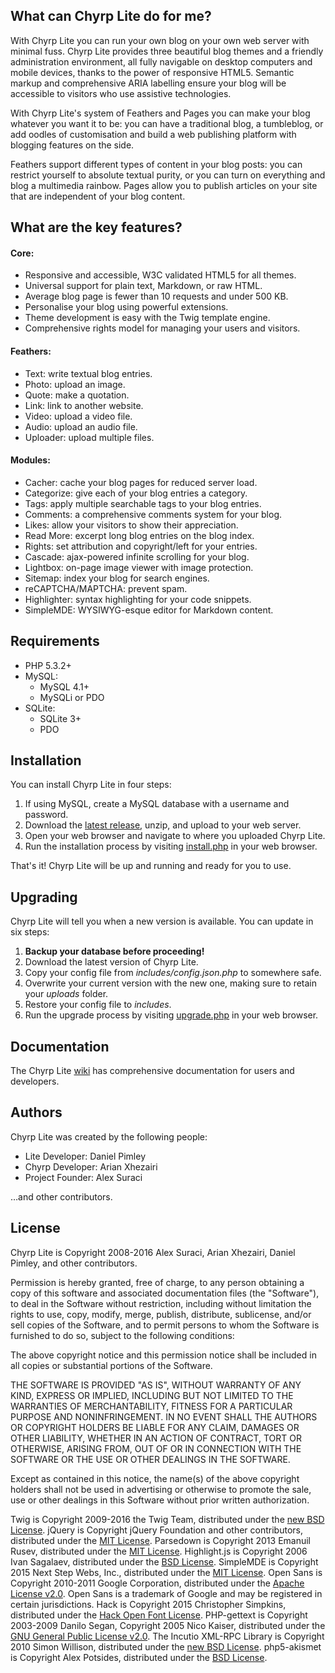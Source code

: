 ## What can Chyrp Lite do for me?
With Chyrp Lite you can run your own blog on your own web server with minimal fuss.
Chyrp Lite provides three beautiful blog themes and a friendly administration environment,
all fully navigable on desktop computers and mobile devices, thanks to the power of
responsive HTML5. Semantic markup and comprehensive ARIA labelling ensure your blog will
be accessible to visitors who use assistive technologies.

With Chyrp Lite's system of Feathers and Pages you can make your blog whatever you want
it to be: you can have a traditional blog, a tumbleblog, or add oodles of customisation
and build a web publishing platform with blogging features on the side.

Feathers support different types of content in your blog posts: you can restrict yourself
to absolute textual purity, or you can turn on everything and blog a multimedia rainbow.
Pages allow you to publish articles on your site that are independent of your blog content.

## What are the key features?

#### Core:
* Responsive and accessible, W3C validated HTML5 for all themes.
* Universal support for plain text, Markdown, or raw HTML.
* Average blog page is fewer than 10 requests and under 500 KB.
* Personalise your blog using powerful extensions.
* Theme development is easy with the Twig template engine.
* Comprehensive rights model for managing your users and visitors.

#### Feathers:
* Text: write textual blog entries.
* Photo: upload an image.
* Quote: make a quotation.
* Link: link to another website.
* Video: upload a video file.
* Audio: upload an audio file.
* Uploader: upload multiple files.

#### Modules:
* Cacher: cache your blog pages for reduced server load.
* Categorize: give each of your blog entries a category.
* Tags: apply multiple searchable tags to your blog entries.
* Comments: a comprehensive comments system for your blog.
* Likes: allow your visitors to show their appreciation.
* Read More: excerpt long blog entries on the blog index.
* Rights: set attribution and copyright/left for your entries.
* Cascade: ajax-powered infinite scrolling for your blog.
* Lightbox: on-page image viewer with image protection.
* Sitemap: index your blog for search engines.
* reCAPTCHA/MAPTCHA: prevent spam.
* Highlighter: syntax highlighting for your code snippets.
* SimpleMDE: WYSIWYG-esque editor for Markdown content.

## Requirements

* PHP 5.3.2+
* MySQL:
  - MySQL 4.1+
  - MySQLi or PDO
* SQLite:
  - SQLite 3+
  - PDO

## Installation
You can install Chyrp Lite in four steps:

1. If using MySQL, create a MySQL database with a username and password.
2. Download the [latest release](https://github.com/xenocrat/chyrp-lite/releases), unzip, and upload to your web server.
3. Open your web browser and navigate to where you uploaded Chyrp Lite.
4. Run the installation process by visiting [install.php](install.php) in your web browser.

That's it! Chyrp Lite will be up and running and ready for you to use.

## Upgrading
Chyrp Lite will tell you when a new version is available. You can update in six steps:

1. __Backup your database before proceeding!__
2. Download the latest version of Chyrp Lite.
3. Copy your config file from _includes/config.json.php_ to somewhere safe.
4. Overwrite your current version with the new one, making sure to retain your _uploads_ folder.
5. Restore your config file to _includes_.
6. Run the upgrade process by visiting [upgrade.php](upgrade.php) in your web browser.

## Documentation
The Chyrp Lite [wiki](https://github.com/xenocrat/chyrp-lite/wiki) has comprehensive documentation
for users and developers.

## Authors

Chyrp Lite was created by the following people:

* Lite Developer: Daniel Pimley
* Chyrp Developer: Arian Xhezairi
* Project Founder: Alex Suraci

&hellip;and other contributors.

## License

Chyrp Lite is Copyright 2008-2016 Alex Suraci, Arian Xhezairi,
Daniel Pimley, and other contributors.

Permission is hereby granted, free of charge, to any person
obtaining a copy of this software and associated documentation
files (the "Software"), to deal in the Software without
restriction, including without limitation the rights to use,
copy, modify, merge, publish, distribute, sublicense, and/or
sell copies of the Software, and to permit persons to whom the
Software is furnished to do so, subject to the following
conditions:

The above copyright notice and this permission notice shall be
included in all copies or substantial portions of the Software.

THE SOFTWARE IS PROVIDED "AS IS", WITHOUT WARRANTY OF ANY KIND,
EXPRESS OR IMPLIED, INCLUDING BUT NOT LIMITED TO THE WARRANTIES
OF MERCHANTABILITY, FITNESS FOR A PARTICULAR PURPOSE AND
NONINFRINGEMENT. IN NO EVENT SHALL THE AUTHORS OR COPYRIGHT
HOLDERS BE LIABLE FOR ANY CLAIM, DAMAGES OR OTHER LIABILITY,
WHETHER IN AN ACTION OF CONTRACT, TORT OR OTHERWISE, ARISING
FROM, OUT OF OR IN CONNECTION WITH THE SOFTWARE OR THE USE OR
OTHER DEALINGS IN THE SOFTWARE.

Except as contained in this notice, the name(s) of the above
copyright holders shall not be used in advertising or otherwise
to promote the sale, use or other dealings in this Software
without prior written authorization.

Twig is Copyright 2009-2016 the Twig Team,
distributed under the [new BSD License](https://raw.githubusercontent.com/twigphp/Twig/master/LICENSE).
jQuery is Copyright jQuery Foundation and other contributors,
distributed under the [MIT License](https://raw.githubusercontent.com/jquery/jquery/master/LICENSE.txt).
Parsedown is Copyright 2013 Emanuil Rusev,
distributed under the [MIT License](https://raw.githubusercontent.com/erusev/parsedown/master/LICENSE.txt).
Highlight.js is Copyright 2006 Ivan Sagalaev,
distributed under the [BSD License](https://raw.githubusercontent.com/isagalaev/highlight.js/master/LICENSE).
SimpleMDE is Copyright 2015 Next Step Webs, Inc.,
distributed under the [MIT License](https://raw.githubusercontent.com/NextStepWebs/simplemde-markdown-editor/master/LICENSE).
Open Sans is Copyright 2010-2011 Google Corporation,
distributed under the [Apache License v2.0](http://www.apache.org/licenses/LICENSE-2.0.txt).
Open Sans is a trademark of Google and may be registered in certain jurisdictions.
Hack is Copyright 2015 Christopher Simpkins,
distributed under the [Hack Open Font License](https://raw.githubusercontent.com/chrissimpkins/Hack/master/LICENSE.md).
PHP-gettext is Copyright 2003-2009 Danilo Segan, Copyright 2005 Nico Kaiser,
distributed under the [GNU General Public License v2.0](https://gnu.org/licenses/old-licenses/gpl-2.0.txt).
The Incutio XML-RPC Library is Copyright 2010 Simon Willison,
distributed under the [new BSD License](http://www.opensource.org/licenses/bsd-license.php).
php5-akismet is Copyright Alex Potsides,
distributed under the [BSD License](http://www.opensource.org/licenses/bsd-license.php).
